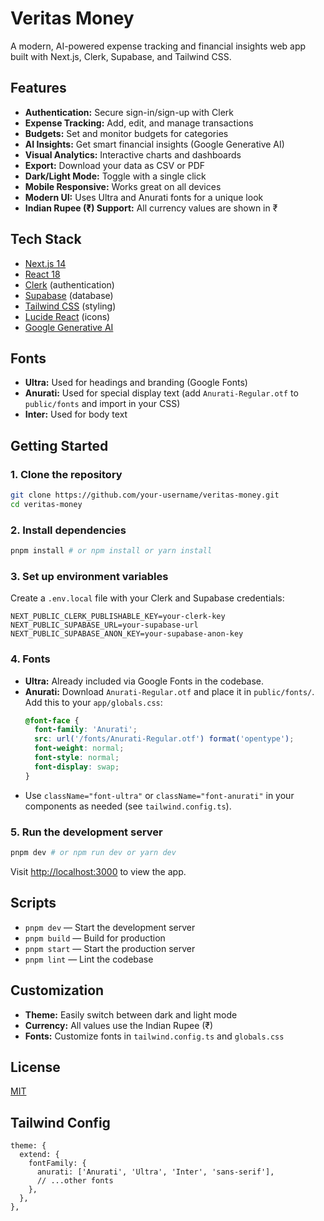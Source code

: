 # Veritas Money

A modern, AI-powered expense tracking and financial insights web app built with Next.js, Clerk, Supabase, and Tailwind CSS.

## Features
- **Authentication:** Secure sign-in/sign-up with Clerk
- **Expense Tracking:** Add, edit, and manage transactions
- **Budgets:** Set and monitor budgets for categories
- **AI Insights:** Get smart financial insights (Google Generative AI)
- **Visual Analytics:** Interactive charts and dashboards
- **Export:** Download your data as CSV or PDF
- **Dark/Light Mode:** Toggle with a single click
- **Mobile Responsive:** Works great on all devices
- **Modern UI:** Uses Ultra and Anurati fonts for a unique look
- **Indian Rupee (₹) Support:** All currency values are shown in ₹

## Tech Stack
- [Next.js 14](https://nextjs.org/)
- [React 18](https://react.dev/)
- [Clerk](https://clerk.com/) (authentication)
- [Supabase](https://supabase.com/) (database)
- [Tailwind CSS](https://tailwindcss.com/) (styling)
- [Lucide React](https://lucide.dev/) (icons)
- [Google Generative AI](https://ai.google.dev/)

## Fonts
- **Ultra:** Used for headings and branding (Google Fonts)
- **Anurati:** Used for special display text (add `Anurati-Regular.otf` to `public/fonts` and import in your CSS)
- **Inter:** Used for body text

## Getting Started

### 1. Clone the repository
```bash
git clone https://github.com/your-username/veritas-money.git
cd veritas-money
```

### 2. Install dependencies
```bash
pnpm install # or npm install or yarn install
```

### 3. Set up environment variables
Create a `.env.local` file with your Clerk and Supabase credentials:
```env
NEXT_PUBLIC_CLERK_PUBLISHABLE_KEY=your-clerk-key
NEXT_PUBLIC_SUPABASE_URL=your-supabase-url
NEXT_PUBLIC_SUPABASE_ANON_KEY=your-supabase-anon-key
```

### 4. Fonts
- **Ultra:** Already included via Google Fonts in the codebase.
- **Anurati:** Download `Anurati-Regular.otf` and place it in `public/fonts/`. Add this to your `app/globals.css`:
  ```css
  @font-face {
    font-family: 'Anurati';
    src: url('/fonts/Anurati-Regular.otf') format('opentype');
    font-weight: normal;
    font-style: normal;
    font-display: swap;
  }
  ```
- Use `className="font-ultra"` or `className="font-anurati"` in your components as needed (see `tailwind.config.ts`).

### 5. Run the development server
```bash
pnpm dev # or npm run dev or yarn dev
```
Visit [http://localhost:3000](http://localhost:3000) to view the app.

## Scripts
- `pnpm dev` — Start the development server
- `pnpm build` — Build for production
- `pnpm start` — Start the production server
- `pnpm lint` — Lint the codebase

## Customization
- **Theme:** Easily switch between dark and light mode
- **Currency:** All values use the Indian Rupee (₹)
- **Fonts:** Customize fonts in `tailwind.config.ts` and `globals.css`

## License
[MIT](LICENSE) 

## Tailwind Config
```
theme: {
  extend: {
    fontFamily: {
      anurati: ['Anurati', 'Ultra', 'Inter', 'sans-serif'],
      // ...other fonts
    },
  },
}, 